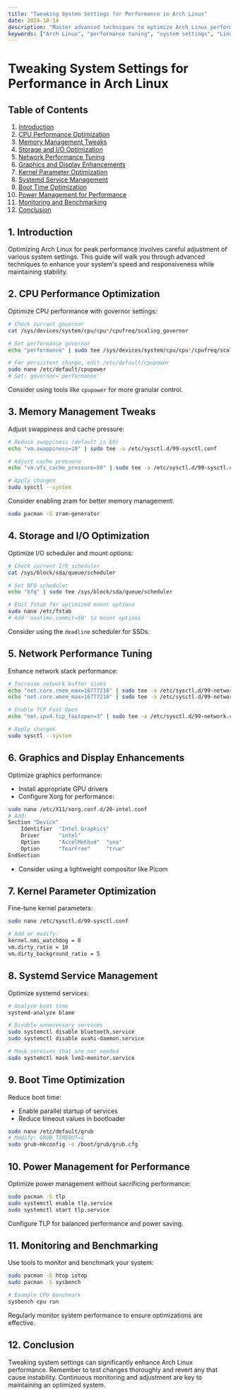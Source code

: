 ```yaml
---
title: "Tweaking System Settings for Performance in Arch Linux"
date: 2024-10-14
description: "Master advanced techniques to optimize Arch Linux performance through strategic system tweaks. Learn to fine-tune kernel parameters, manage resources efficiently, and boost system responsiveness."
keywords: ["Arch Linux", "performance tuning", "system settings", "Linux optimization", "kernel parameters", "resource management", "system responsiveness", "I/O scheduling", "CPU governor"]
---
```


# Tweaking System Settings for Performance in Arch Linux

## Table of Contents
1. [Introduction](#introduction)
2. [CPU Performance Optimization](#cpu-performance-optimization)
3. [Memory Management Tweaks](#memory-management-tweaks)
4. [Storage and I/O Optimization](#storage-and-io-optimization)
5. [Network Performance Tuning](#network-performance-tuning)
6. [Graphics and Display Enhancements](#graphics-and-display-enhancements)
7. [Kernel Parameter Optimization](#kernel-parameter-optimization)
8. [Systemd Service Management](#systemd-service-management)
9. [Boot Time Optimization](#boot-time-optimization)
10. [Power Management for Performance](#power-management-for-performance)
11. [Monitoring and Benchmarking](#monitoring-and-benchmarking)
12. [Conclusion](#conclusion)

## 1. Introduction
Optimizing Arch Linux for peak performance involves careful adjustment of various system settings. This guide will walk you through advanced techniques to enhance your system's speed and responsiveness while maintaining stability.

## 2. CPU Performance Optimization
Optimize CPU performance with governor settings:

```bash
# Check current governor
cat /sys/devices/system/cpu/cpu*/cpufreq/scaling_governor

# Set performance governor
echo "performance" | sudo tee /sys/devices/system/cpu/cpu*/cpufreq/scaling_governor

# For persistent change, edit /etc/default/cpupower
sudo nano /etc/default/cpupower
# Set: governor='performance'
```

Consider using tools like `cpupower` for more granular control.

## 3. Memory Management Tweaks
Adjust swappiness and cache pressure:

```bash
# Reduce swappiness (default is 60)
echo "vm.swappiness=10" | sudo tee -a /etc/sysctl.d/99-sysctl.conf

# Adjust cache pressure
echo "vm.vfs_cache_pressure=50" | sudo tee -a /etc/sysctl.d/99-sysctl.conf

# Apply changes
sudo sysctl --system
```

Consider enabling zram for better memory management:

```bash
sudo pacman -S zram-generator
```

## 4. Storage and I/O Optimization
Optimize I/O scheduler and mount options:

```bash
# Check current I/O scheduler
cat /sys/block/sda/queue/scheduler

# Set BFQ scheduler
echo "bfq" | sudo tee /sys/block/sda/queue/scheduler

# Edit fstab for optimized mount options
sudo nano /etc/fstab
# Add 'noatime,commit=60' to mount options
```

Consider using the `deadline` scheduler for SSDs.

## 5. Network Performance Tuning
Enhance network stack performance:

```bash
# Increase network buffer sizes
echo "net.core.rmem_max=16777216" | sudo tee -a /etc/sysctl.d/99-network.conf
echo "net.core.wmem_max=16777216" | sudo tee -a /etc/sysctl.d/99-network.conf

# Enable TCP Fast Open
echo "net.ipv4.tcp_fastopen=3" | sudo tee -a /etc/sysctl.d/99-network.conf

# Apply changes
sudo sysctl --system
```

## 6. Graphics and Display Enhancements
Optimize graphics performance:

- Install appropriate GPU drivers
- Configure Xorg for performance:

```bash
sudo nano /etc/X11/xorg.conf.d/20-intel.conf
# Add:
Section "Device"
    Identifier  "Intel Graphics"
    Driver      "intel"
    Option      "AccelMethod"  "sna"
    Option      "TearFree"     "true"
EndSection
```

- Consider using a lightweight compositor like Picom

## 7. Kernel Parameter Optimization
Fine-tune kernel parameters:

```bash
sudo nano /etc/sysctl.d/99-sysctl.conf

# Add or modify:
kernel.nmi_watchdog = 0
vm.dirty_ratio = 10
vm.dirty_background_ratio = 5
```

## 8. Systemd Service Management
Optimize systemd services:

```bash
# Analyze boot time
systemd-analyze blame

# Disable unnecessary services
sudo systemctl disable bluetooth.service
sudo systemctl disable avahi-daemon.service

# Mask services that are not needed
sudo systemctl mask lvm2-monitor.service
```

## 9. Boot Time Optimization
Reduce boot time:

- Enable parallel startup of services
- Reduce timeout values in bootloader

```bash
sudo nano /etc/default/grub
# Modify: GRUB_TIMEOUT=1
sudo grub-mkconfig -o /boot/grub/grub.cfg
```

## 10. Power Management for Performance
Optimize power management without sacrificing performance:

```bash
sudo pacman -S tlp
sudo systemctl enable tlp.service
sudo systemctl start tlp.service
```

Configure TLP for balanced performance and power saving.

## 11. Monitoring and Benchmarking
Use tools to monitor and benchmark your system:

```bash
sudo pacman -S htop iotop
sudo pacman -S sysbench

# Example CPU benchmark
sysbench cpu run
```

Regularly monitor system performance to ensure optimizations are effective.

## 12. Conclusion
Tweaking system settings can significantly enhance Arch Linux performance. Remember to test changes thoroughly and revert any that cause instability. Continuous monitoring and adjustment are key to maintaining an optimized system.